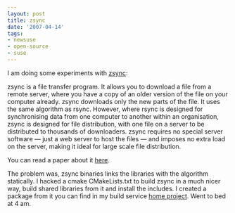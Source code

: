 ```yaml
---
layout: post
title: zsync
date: '2007-04-14'
tags:
- newsuse
- open-source
- suse
---
```


I am doing some experiments with [zsync][2]:

zsync is a file transfer program. It allows you to download a file from a remote server, where you have a copy of an older version of the file on your computer already. zsync downloads only the new parts of the file. It uses the same algorithm as rsync. However, where rsync is designed for synchronising data from one computer to another within an organisation, zsync is designed for file distribution, with one file on a server to be distributed to thousands of downloaders. zsync requires no special server software — just a web server to host the files — and imposes no extra load on the server, making it ideal for large scale file distribution.

You can read a paper about it [here][3].

The problem was, zsync binaries links the libraries with the algorithm statically. I hacked a cmake CMakeLists.txt to build zsync in a much nicer way, build shared libraries from it and install the includes. I created a package from it you can find in my build service [home project][1]. Went to bed at 4 am.

[1]: http://software.opensuse.org/download/home:/dmacvicar/  
 [2]: http://zsync.moria.org.uk/  
 [3]: http://zsync.moria.org.uk/paper/

